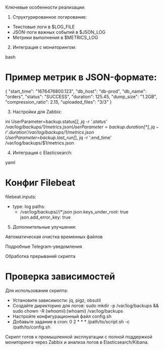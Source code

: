 Ключевые особенности реализации:
1. Структурированное логирование:
 - Текстовые логи в $LOG_FILE
 - JSON-логи важных событий в $JSON_LOG
 - Метрики выполнения в $METRICS_LOG

2. Интеграция с мониторингом:

bash
# Пример метрик в JSON-формате:
{
  "start_time": "1676476800.123",
  "db_host": "db-prod",
  "db_name": "orders",
  "status": "SUCCESS",
  "duration": 125.45,
  "dump_size": "1.2GB",
  "compression_ratio": 2.15,
  "uploaded_files": "3/3"
}

3. Настройки для Zabbix:

ini
UserParameter=backup.status[*], jq -r '.status' /var/log/backups/$1/metrics.json
UserParameter=backup.duration[*], jq -r '.duration' /var/log/backups/$1/metrics.json
UserParameter=backup.last_run[*], jq -r '.end_time' /var/log/backups/$1/metrics.json

4. Интеграция с Elasticsearch:

yaml
# Конфиг Filebeat
filebeat.inputs:
- type: log
  paths:
    - /var/log/backups/*/*/*.json
  json.keys_under_root: true
  json.add_error_key: true

5. Дополнительные улучшения:

Автоматическая очистка временных файлов

Подробные Telegram-уведомления

Обработка прерываний скрипта

Проверка зависимостей
===============================
Для использования скрипта:
- Установите зависимости: jq, pigz, obsutil
- Создайте директорию для логов: sudo mkdir -p /var/log/backups && sudo chown -R $(whoami):$(whoami) /var/log/backups
- Настройте конфигурационный файл config.sh
- Добавьте задание в cron: 0 2 * * * /path/to/script.sh -c /path/to/config.sh

Скрипт готов к промышленной эксплуатации с полной поддержкой мониторинга через Zabbix и анализа логов в Elasticsearch/Kibana.
